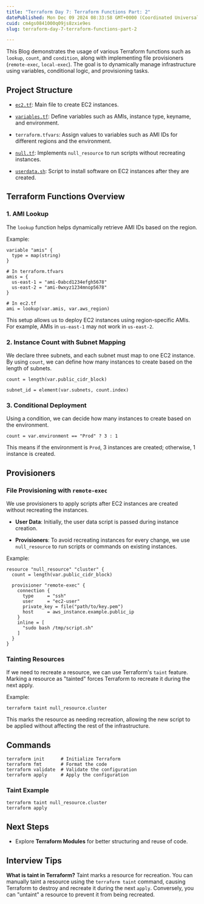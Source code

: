 ```yaml
---
title: "Terraform Day 7: Terraform Functions Part: 2"
datePublished: Mon Dec 09 2024 08:33:58 GMT+0000 (Coordinated Universal Time)
cuid: cm4gs0841000q09js8zxie9es
slug: terraform-day-7-terraform-functions-part-2

---
```


This Blog demonstrates the usage of various Terraform functions such as `lookup`, `count`, and `condition`, along with implementing file provisioners (`remote-exec`, `local-exec`). The goal is to dynamically manage infrastructure using variables, conditional logic, and provisioning tasks.

## Project Structure

* [`ec2.tf`](http://ec2.tf): Main file to create EC2 instances.
    
* [`variables.tf`](http://variables.tf): Define variables such as AMIs, instance type, keyname, and environment.
    
* `terraform.tfvars`: Assign values to variables such as AMI IDs for different regions and the environment.
    
* [`null.tf`](http://null.tf): Implements `null_resource` to run scripts without recreating instances.
    
* [`userdata.sh`](http://userdata.sh): Script to install software on EC2 instances after they are created.
    

## Terraform Functions Overview

### 1\. AMI Lookup

The `lookup` function helps dynamically retrieve AMI IDs based on the region.

Example:

```plaintext
variable "amis" {
  type = map(string)
}

# In terraform.tfvars
amis = {
  us-east-1 = "ami-0abcd1234efgh5678"
  us-east-2 = "ami-0wxyz1234mnop5678"
}

# In ec2.tf
ami = lookup(var.amis, var.aws_region)
```

This setup allows us to deploy EC2 instances using region-specific AMIs. For example, AMIs in `us-east-1` may not work in `us-east-2`.

### 2\. Instance Count with Subnet Mapping

We declare three subnets, and each subnet must map to one EC2 instance. By using `count`, we can define how many instances to create based on the length of subnets.

```plaintext
count = length(var.public_cidr_block)

subnet_id = element(var.subnets, count.index)
```

### 3\. Conditional Deployment

Using a condition, we can decide how many instances to create based on the environment.

```plaintext
count = var.environment == "Prod" ? 3 : 1
```

This means if the environment is `Prod`, 3 instances are created; otherwise, 1 instance is created.

## Provisioners

### File Provisioning with `remote-exec`

We use provisioners to apply scripts after EC2 instances are created without recreating the instances.

* **User Data**: Initially, the user data script is passed during instance creation.
    
* **Provisioners**: To avoid recreating instances for every change, we use `null_resource` to run scripts or commands on existing instances.
    

Example:

```plaintext
resource "null_resource" "cluster" {
  count = length(var.public_cidr_block)
  
  provisioner "remote-exec" {
    connection {
      type     = "ssh"
      user     = "ec2-user"
      private_key = file("path/to/key.pem")
      host     = aws_instance.example.public_ip
    }
    inline = [
      "sudo bash /tmp/script.sh"
    ]
  }
}
```

### Tainting Resources

If we need to recreate a resource, we can use Terraform's `taint` feature. Marking a resource as "tainted" forces Terraform to recreate it during the next apply.

Example:

```plaintext
terraform taint null_resource.cluster
```

This marks the resource as needing recreation, allowing the new script to be applied without affecting the rest of the infrastructure.

## Commands

```plaintext
terraform init      # Initialize Terraform
terraform fmt       # Format the code
terraform validate  # Validate the configuration
terraform apply     # Apply the configuration
```

### Taint Example

```plaintext
terraform taint null_resource.cluster
terraform apply
```

## Next Steps

* Explore **Terraform Modules** for better structuring and reuse of code.
    

## Interview Tips

**What is taint in Terraform?** Taint marks a resource for recreation. You can manually taint a resource using the `terraform taint` command, causing Terraform to destroy and recreate it during the next `apply`. Conversely, you can "untaint" a resource to prevent it from being recreated.